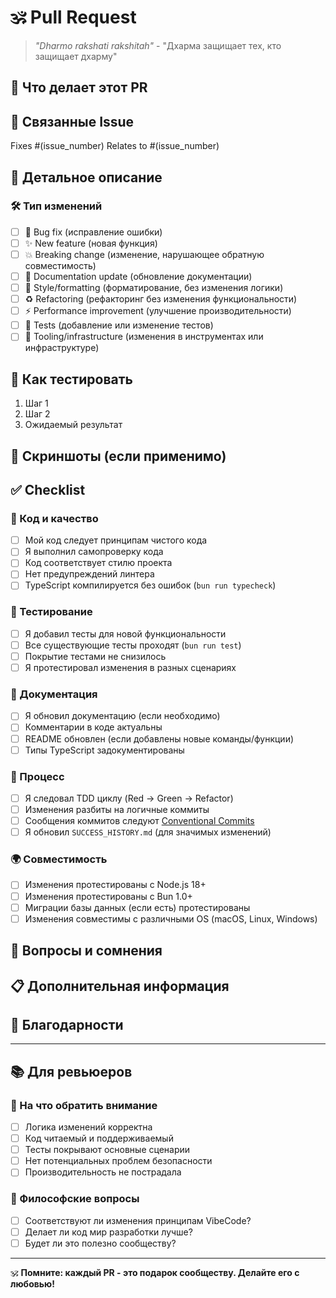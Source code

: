 # 🕉️ Pull Request

> _"Dharmo rakshati rakshitah"_ - "Дхарма защищает тех, кто защищает дхарму"

## 🎯 Что делает этот PR

<!-- Краткое, но информативное описание изменений -->

## 🔗 Связанные Issue

<!-- Укажите номера связанных issues -->

Fixes #(issue_number)
Relates to #(issue_number)

## 📝 Детальное описание

<!-- Подробное описание того, что изменилось и почему -->

### 🛠️ Тип изменений

- [ ] 🐛 Bug fix (исправление ошибки)
- [ ] ✨ New feature (новая функция)
- [ ] 💥 Breaking change (изменение, нарушающее обратную совместимость)
- [ ] 📖 Documentation update (обновление документации)
- [ ] 🎨 Style/formatting (форматирование, без изменения логики)
- [ ] ♻️ Refactoring (рефакторинг без изменения функциональности)
- [ ] ⚡ Performance improvement (улучшение производительности)
- [ ] 🧪 Tests (добавление или изменение тестов)
- [ ] 🔧 Tooling/infrastructure (изменения в инструментах или инфраструктуре)

## 🧪 Как тестировать

<!-- Подробные инструкции для проверки изменений -->

1. Шаг 1
2. Шаг 2
3. Ожидаемый результат

## 📸 Скриншоты (если применимо)

<!-- Добавьте скриншоты для изменений UI -->

## ✅ Checklist

### 🔧 Код и качество

- [ ] Мой код следует принципам чистого кода
- [ ] Я выполнил самопроверку кода
- [ ] Код соответствует стилю проекта
- [ ] Нет предупреждений линтера
- [ ] TypeScript компилируется без ошибок (`bun run typecheck`)

### 🧪 Тестирование

- [ ] Я добавил тесты для новой функциональности
- [ ] Все существующие тесты проходят (`bun run test`)
- [ ] Покрытие тестами не снизилось
- [ ] Я протестировал изменения в разных сценариях

### 📖 Документация

- [ ] Я обновил документацию (если необходимо)
- [ ] Комментарии в коде актуальны
- [ ] README обновлен (если добавлены новые команды/функции)
- [ ] Типы TypeScript задокументированы

### 🔄 Процесс

- [ ] Я следовал TDD циклу (Red → Green → Refactor)
- [ ] Изменения разбиты на логичные коммиты
- [ ] Сообщения коммитов следуют [Conventional Commits](https://conventionalcommits.org/)
- [ ] Я обновил `SUCCESS_HISTORY.md` (для значимых изменений)

### 🌍 Совместимость

- [ ] Изменения протестированы с Node.js 18+
- [ ] Изменения протестированы с Bun 1.0+
- [ ] Миграции базы данных (если есть) протестированы
- [ ] Изменения совместимы с различными OS (macOS, Linux, Windows)

## 🤔 Вопросы и сомнения

<!-- Есть ли что-то, в чем вы не уверены? Нужен ли совет команды? -->

## 📋 Дополнительная информация

<!-- Любая другая полезная информация для ревьюеров -->

## 🙏 Благодарности

<!-- Упомяните людей, которые помогли с этим PR -->

---

## 📚 Для ревьюеров

### 🎯 На что обратить внимание

- [ ] Логика изменений корректна
- [ ] Код читаемый и поддерживаемый
- [ ] Тесты покрывают основные сценарии
- [ ] Нет потенциальных проблем безопасности
- [ ] Производительность не пострадала

### 💭 Философские вопросы

- [ ] Соответствуют ли изменения принципам VibeCode?
- [ ] Делает ли код мир разработки лучше?
- [ ] Будет ли это полезно сообществу?

---

🕉️ **Помните: каждый PR - это подарок сообществу. Делайте его с любовью!**
